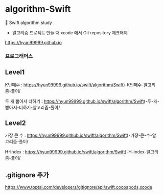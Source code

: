 # algorithm-Swift
🤯 Swift algorithm study

- 알고리즘 프로젝트 만들 때 xcode 에서 Git repository 체크해제

https://hyun99999.github.io

### 프로그래머스
## Level1
K번째수 : https://hyun99999.github.io/swift/algorithm/Swift)-K번째수-알고리즘-풀이/

두 개 뽑아서 더하기 : https://hyun99999.github.io/swift/algorithm/Swift)-두-개-뽑아서-더하기-알고리즘-풀이/

## Level2
가장 큰 수 : https://hyun99999.github.io/swift/algorithm/Swift)-가장-큰-수-알고리즘-풀이/

H-Index : https://hyun99999.github.io/swift/algorithm/Swift)-H-index-알고리즘-풀이/

## .gitignore 추가
https://www.toptal.com/developers/gitignore/api/swift,cocoapods,xcode
